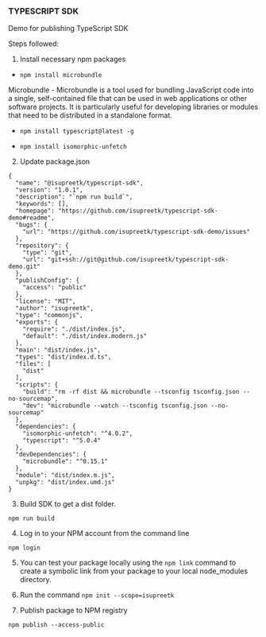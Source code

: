 ### TYPESCRIPT SDK

Demo for publishing TypeScript SDK

Steps followed: 

1. Install necessary npm packages
- ```npm install microbundle```

Microbundle - Microbundle is a tool used for bundling JavaScript code into a single, self-contained file that can be used in web applications or other software projects.
It is particularly useful for developing libraries or modules that need to be distributed in a standalone format.

- ```npm install typescript@latest -g```

- ```npm install isomorphic-unfetch```

2. Update package.json

``` 
{
  "name": "@isupreetk/typescript-sdk",
  "version": "1.0.1",
  "description": "`npm run build`",
  "keywords": [],
  "homepage": "https://github.com/isupreetk/typescript-sdk-demo#readme",
  "bugs": {
    "url": "https://github.com/isupreetk/typescript-sdk-demo/issues"
  },
  "repository": {
    "type": "git",
    "url": "git+ssh://git@github.com/isupreetk/typescript-sdk-demo.git"
  },
  "publishConfig": {
    "access": "public"
  },
  "license": "MIT",
  "author": "isupreetk",
  "type": "commonjs",
  "exports": {
    "require": "./dist/index.js",
    "default": "./dist/index.modern.js"
  },
  "main": "dist/index.js",
  "types": "dist/index.d.ts",
  "files": [
    "dist"
  ],
  "scripts": {
    "build": "rm -rf dist && microbundle --tsconfig tsconfig.json --no-sourcemap",
    "dev": "microbundle --watch --tsconfig tsconfig.json --no-sourcemap"
  },
  "dependencies": {
    "isomorphic-unfetch": "^4.0.2",
    "typescript": "^5.0.4"
  },
  "devDependencies": {
    "microbundle": "^0.15.1"
  },
  "module": "dist/index.m.js",
  "unpkg": "dist/index.umd.js"
}
```

3. Build SDK to get a dist folder.

```npm run build```

4. Log in to your NPM account from the command line

```npm login```

5. You can test your package locally using the ```npm link``` command to create a symbolic link from your package to your local node_modules directory.

6. Run the command ```npm init --scope=isupreetk```

7. Publish package to NPM registry

```npm publish --access-public```